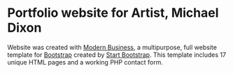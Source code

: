 # Portfolio website for Artist, Michael Dixon

Website was created with [Modern Business](http://startbootstrap.com/template-overviews/modern-business/), a multipurpose, full website template for [Bootstrap](http://getbootstrap.com/) created by [Start Bootstrap](http://startbootstrap.com/). This template includes 17 unique HTML pages and a working PHP contact form.